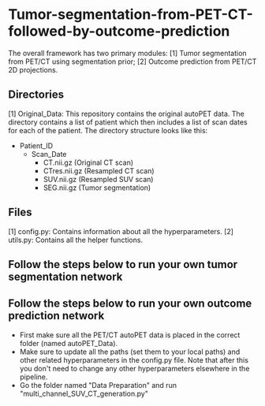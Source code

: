 # Tumor-segmentation-from-PET-CT-followed-by-outcome-prediction
The overall framework has two primary modules: [1] Tumor segmentation from PET/CT using segmentation prior; [2] Outcome prediction from PET/CT 2D projections.

## Directories
[1] Original_Data: This repository contains the original autoPET data. The directory contains a list of patient which then includes a list of scan dates for each of the patient. The directory structure looks like this:
   - Patient_ID
      - Scan_Date
         - CT.nii.gz (Original CT scan)
         - CTres.nii.gz (Resampled CT scan)
         - SUV.nii.gz (Resampled SUV scan)
         - SEG.nii.gz (Tumor segmentation)

## Files
[1] config.py: Contains information about all the hyperparameters.
[2] utils.py: Contains all the helper functions.


## Follow the steps below to run your own tumor segmentation network

## Follow the steps below to run your own outcome prediction network
* First make sure all the PET/CT autoPET data is placed in the correct folder (named autoPET_Data).
* Make sure to update all the paths (set them to your local paths) and other related hyperparameters in the config.py file. Note that after this you don't need to change any other hyperparameters elsewhere in the pipeline.
* Go the folder named "Data Preparation" and run "multi_channel_SUV_CT_generation.py" 

